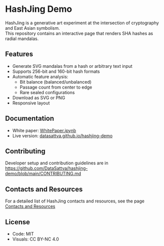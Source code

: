 # HashJing Demo

HashJing is a generative art experiment at the intersection of cryptography and East Asian symbolism.  
This repository contains an interactive page that renders SHA hashes as radial mandalas.

## Features

- Generate SVG mandalas from a hash or arbitrary text input
- Supports 256-bit and 160-bit hash formats
- Automatic feature analysis:
  - Bit balance (balanced/unbalanced)
  - Passage count from center to edge
  - Rare sealed configurations
- Download as SVG or PNG
- Responsive layout

## Documentation

- White paper: [WhitePaper.ipynb](https://github.com/DataSattva/hashjing/blob/main/WhitePaper.ipynb)
- Live version: [datasattva.github.io/hashjing-demo](https://datasattva.github.io/hashjing-demo/)
    

## Contributing

Developer setup and contribution guidelines are in
https://github.com/DataSattva/hashjing-demo/blob/main/CONTRIBUTING.md

## Contacts and Resources

For a detailed list of HashJing contacts and resources, see the page [Contacts and Resources](https://datasattva.github.io/hashjing-res/)

## License

- Code: MIT
- Visuals: CC BY-NC 4.0
    